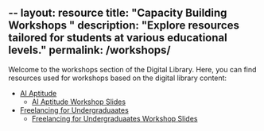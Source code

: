 --
layout: resource
title: "Capacity Building Workshops "
description: "Explore resources tailored for students at various educational levels."
permalink: /workshops/
---


Welcome to the workshops section of the Digital Library. Here, you can find resources used for workshops based on the digital library content:

- [AI Aptitude](./students/ai-aptitude/)
   - [AI Aptitude Workshop Slides](/assets/workshop_materials/AI_Aptitude_V_1.2.0.pdf)
- [Freelancing for Undergraduaates](./freelancers-gig-workers/tech-undergrads/)
   - [Freelancing for Undergraduaates Workshop Slides](/assets/workshop_materials/Empowering_Your_Freelance_Journey_V_1.1.0.pdf)